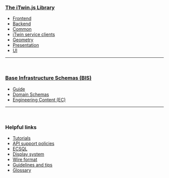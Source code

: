 ### [The iTwin.js Library](./index.md)

- [Frontend](./frontend/index.md)
- [Backend](./backend/index.md)
- [Common](./common/index.md)
- [iTwin service clients](./clients/index.md)
- [Geometry](./geometry/index.md)
- [Presentation](../presentation/index.md)
- [UI](./ui/index.md)

---

&nbsp;

### [Base Infrastructure Schemas (BIS)](../bis/index.md)

- [Guide](../bis/guide/intro/overview.md)
- [Domain Schemas](../bis/domains/index.md)
- [Engineering Content (EC)](../bis/ec/index.md)

---

&nbsp;

### Helpful links

- [Tutorials](./tutorials/index.md)
- [API support policies](./api-support-policies.md)
- [ECSQL](./ECSQL.md)
- [Display system](./display/index.md)
- [Wire format](./WireFormat.md)
- [Guidelines and tips](./guidelines/index.md)
- [Glossary](./Glossary.md)
